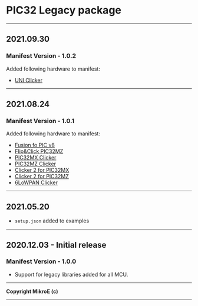 # PIC32 Legacy package
---

## 2021.09.30

### Manifest Version - 1.0.2

Added following hardware to manifest:

+ [UNI Clicker](https://www.mikroe.com/uni-clicker)

---

## 2021.08.24

### Manifest Version - 1.0.1

Added following hardware to manifest:

+ [Fusion fo PIC v8](https://www.mikroe.com/fusion-for-pic-v8)
+ [Flip&Click PIC32MZ](https://www.mikroe.com/flipclick-pic32mz)
+ [PIC32MX Clicker](https://www.mikroe.com/clicker-pic32mx)
+ [PIC32MZ Clicker](https://www.mikroe.com/clicker-pic32mz)
+ [Clicker 2 for PIC32MX](https://www.mikroe.com/clicker-2-pic32mx)
+ [Clicker 2 for PIC32MZ](https://www.mikroe.com/clicker-2-pic32mz)
+ [6LoWPAN Clicker](https://www.mikroe.com/clicker-6lowpan)

---

## 2021.05.20

+ `setup.json` added to examples

---

## 2020.12.03 - Initial release

### Manifest Version - 1.0.0

+ Support for legacy libraries added for all MCU.

___
__Copyright MikroE (c)__
___
